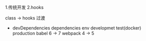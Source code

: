 1.传统开发
2.hooks

class -> hooks 过渡
- devDependencies dependencies
  env developmet test(docker) production
  babel 6 -> 7
  webpack 4 -> 5